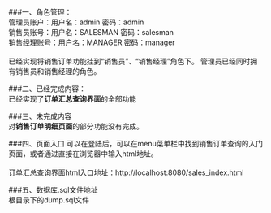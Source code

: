 ﻿###一、角色管理：<br>
管理员账户：用户名：admin 密码：admin<br>
销售员账号：用户名：SALESMAN	密码：salesman<br>
销售经理账号：用户名：MANAGER	密码：manager<br><br>
已经实现将销售订单功能挂到“销售员”、“销售经理”角色下。
管理员已经同时拥有销售员和销售经理的角色。


###二、已经完成内容：<br>
已经实现了<b>订单汇总查询界面</b>的全部功能

###三、未完成内容<br>
对<b>销售订单明细页面</b>的部分功能没有完成。

###四、页面入口
可以在登陆后，可以在menu菜单栏中找到销售订单查询的入门页面，或者通过直接在浏览器中输入html地址。<br>
<br>
订单汇总查询界面html入口地址：http://localhost:8080/sales_index.html<br>

###五、数据库.sql文件地址<br>
根目录下的dump.sql文件
